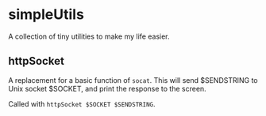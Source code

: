 # simpleUtils

A collection of tiny utilities to make my life easier.

## httpSocket
A replacement for a basic function of `socat`.  This will send $SENDSTRING to Unix socket $SOCKET, and print the response to the screen.

Called with `httpSocket $SOCKET $SENDSTRING`.
